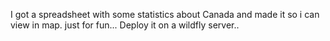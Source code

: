 I got a spreadsheet with some statistics about Canada and made it so i can view in map. just for fun... Deploy it on a wildfly server..

